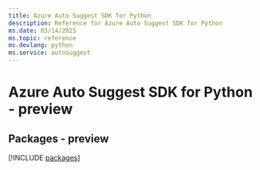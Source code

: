 ```yaml
---
title: Azure Auto Suggest SDK for Python
description: Reference for Azure Auto Suggest SDK for Python
ms.date: 03/14/2025
ms.topic: reference
ms.devlang: python
ms.service: autosuggest
---
```

# Azure Auto Suggest SDK for Python - preview
## Packages - preview
[!INCLUDE [packages](auto-suggest-index.md)]